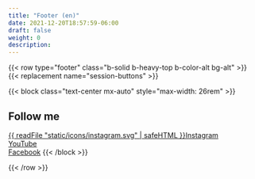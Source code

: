 ```yaml
---
title: "Footer (en)"
date: 2021-12-20T18:57:59-06:00
draft: false
weight: 0
description: 
---
```

{{< row type="footer" class="b-solid b-heavy-top b-color-alt bg-alt" >}}
{{< replacement name="session-buttons" >}}

{{< block class="text-center mx-auto" style="max-width: 26rem" >}}
## Follow me
[{{ readFile "static/icons/instagram.svg" | safeHTML }}Instagram](https://www.instagram.com/taprooteft)  
[YouTube](https://www.youtube.com/@TaprootEFT)  
[Facebook](https://www.facebook.com/TaprootEFT)
{{< /block >}}


{{< /row >}}
